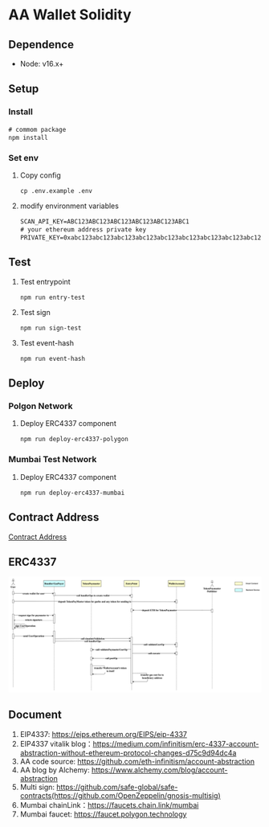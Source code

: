 # AA Wallet Solidity

## Dependence

- Node: v16.x+

## Setup 

### Install

```shell
# commom package
npm install
```

### Set env

1. Copy config
    ```shell
    cp .env.example .env
    ```
2. modify environment variables
    ```
    SCAN_API_KEY=ABC123ABC123ABC123ABC123ABC123ABC1
    # your ethereum address private key
    PRIVATE_KEY=0xabc123abc123abc123abc123abc123abc123abc123abc123abc123abc123abc1
    ```
   
## Test

1. Test entrypoint
    ```shell
    npm run entry-test
    ```
2. Test sign
    ```shell
    npm run sign-test
    ```
3. Test event-hash
    ```shell
    npm run event-hash
    ```


## Deploy

### Polgon Network

1. Deploy ERC4337 component
   ```shell
   npm run deploy-erc4337-polygon
   ```

### Mumbai Test Network

1. Deploy ERC4337 component
   ```shell
   npm run deploy-erc4337-mumbai
   ```

## Contract Address

[Contract Address](./contract-info.md)

## ERC4337

![erc4337.png](image/erc4337.png)


## Document

1. EIP4337: https://eips.ethereum.org/EIPS/eip-4337
2. EIP4337 vitalik blog：https://medium.com/infinitism/erc-4337-account-abstraction-without-ethereum-protocol-changes-d75c9d94dc4a
3. AA code source: https://github.com/eth-infinitism/account-abstraction
4. AA blog by Alchemy: https://www.alchemy.com/blog/account-abstraction
5. Multi sign: https://github.com/safe-global/safe-contracts(https://github.com/OpenZeppelin/gnosis-multisig)
6. Mumbai chainLink：https://faucets.chain.link/mumbai
7. Mumbai faucet: https://faucet.polygon.technology
